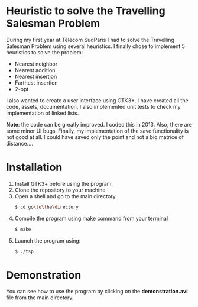 # Heuristic to solve the Travelling Salesman Problem
During my first year at Télécom SudParis I had to solve the Travelling Salesman Problem using several heuristics. I finally chose to implement 5 heuristics to solve the problem:

- Nearest neighbor
- Nearest addition
- Nearest insertion
- Farthest insertion
- 2-opt


I also wanted to create a user interface using GTK3+. I have created all the code, assets, documentation. I also implemented
unit tests to check my implementation of linked lists.

**Note**: the code can be greatly improved. I coded this in 2013. Also, there are some minor UI bugs. Finally, my implementation of the save functionality is not good at all. I could have saved only the point and not a big matrice
of distance....

# Installation
1. Install GTK3+ before using the program
2. Clone the repository to your machine
3. Open a shell and go to the main directory
    ```sh
    $ cd go\to\the\directory
    ```
4. Compile the program using make command from your terminal
    ```sh
    $ make
    ```
5. Launch the program using:
    ```sh
    $ ./tsp
    ```

# Demonstration
You can see how to use the program by clicking on the **demonstration.avi** file from the main directory.